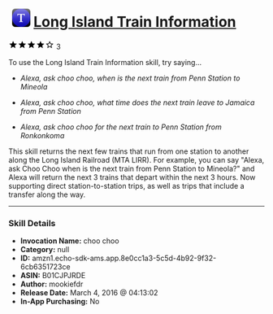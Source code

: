 # &nbsp;<img src="skill_icon" alt="Long Island Train Information icon" width="36"> [Long Island Train Information](http://alexa.amazon.com/#skills/amzn1.echo-sdk-ams.app.8e0cc1a3-5c5d-4b92-9f32-6cb6351723ce)
![4 stars](../../images/ic_star_black_18dp_1x.png)![4 stars](../../images/ic_star_black_18dp_1x.png)![4 stars](../../images/ic_star_black_18dp_1x.png)![4 stars](../../images/ic_star_black_18dp_1x.png)![4 stars](../../images/ic_star_border_black_18dp_1x.png) 3

To use the Long Island Train Information skill, try saying...

* *Alexa, ask choo choo, when is the next train from Penn Station to Mineola*

* *Alexa, ask choo choo, what time does the next train leave to Jamaica from Penn Station*

* *Alexa, ask choo choo for the next train to Penn Station from Ronkonkoma*

This skill returns the next few trains that run from one station to another along the Long Island Railroad (MTA LIRR).  For example, you can say "Alexa, ask Choo Choo when is the next train from Penn Station to Mineola?" and Alexa will return the next 3 trains that depart within the next 3 hours.  Now supporting direct station-to-station trips, as well as trips that include a transfer along the way.

***

### Skill Details

* **Invocation Name:** choo choo
* **Category:** null
* **ID:** amzn1.echo-sdk-ams.app.8e0cc1a3-5c5d-4b92-9f32-6cb6351723ce
* **ASIN:** B01CJPJRDE
* **Author:** mookiefdr
* **Release Date:** March 4, 2016 @ 04:13:02
* **In-App Purchasing:** No
